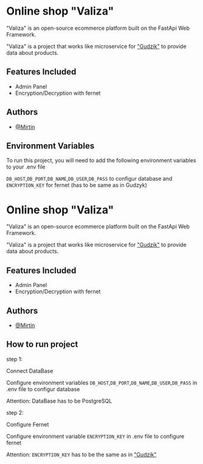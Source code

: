 
# Online shop "Valiza"

"Valiza" is an open-source ecommerce platform built on the FastApi Web Framework.

"Valiza" is a project that works like microservice for ["Gudzik"](//) to provide data about products.



## Features Included

- Admin Panel
- Encryption/Decryption with fernet

## Authors

- [@Mirtin](https://www.github.com/Mirtin)


## Environment Variables

To run this project, you will need to add the following environment variables to your .env file

`DB_HOST`,`DB_PORT`,`DB_NAME`,`DB_USER`,`DB_PASS`
to configur database
and 
`ENCRYPTION_KEY` for fernet (has to be same as in Gudzyk)


# Online shop "Valiza"

"Valiza" is an open-source ecommerce platform built on the FastApi Web Framework.

"Valiza" is a project that works like microservice for ["Gudzik"](//) to provide data about products.



## Features Included

- Admin Panel
- Encryption/Decryption with fernet

## Authors

- [@Mirtin](https://www.github.com/Mirtin)

## How to run project

step 1:

Connect DataBase

Configure environment variables `DB_HOST`,`DB_PORT`,`DB_NAME`,`DB_USER`,`DB_PASS` in .env file to configur database

Attention: DataBase has to be PostgreSQL

step 2:

Configure Fernet

Configure environment variable `ENCRYPTION_KEY` in .env file to configure fernet

Attention: `ENCRYPTION_KEY` has to be the same as in ["Gudzik"](//)




